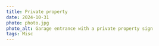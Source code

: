 ```yaml
---
title: Private property
date: 2024-10-31
photo: photo.jpg
photo_alt: Garage entrance with a private property sign
tags: Misc
---
```


